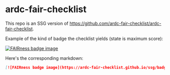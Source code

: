 # ardc-fair-checklist

This repo is an SSG version of https://github.com/ardc-fair-checklist/ardc-fair-checklist.

Example of the kind of badge the checklist yields (state is maximum score):

[![FAIRness badge image](https://ardc-fair-checklist.github.io/ssg/badge.svg)](https://ardc-fair-checklist.github.io/ssg/software/v0.2?f=332323&a=3333&i=22&r=424332)

Here's the corresponding markdown:

```markdown
[![FAIRness badge image](https://ardc-fair-checklist.github.io/ssg/badge.svg)](https://ardc-fair-checklist.github.io/ssg/software/v0.2?f=332323&a=3333&i=22&r=424332)
```
